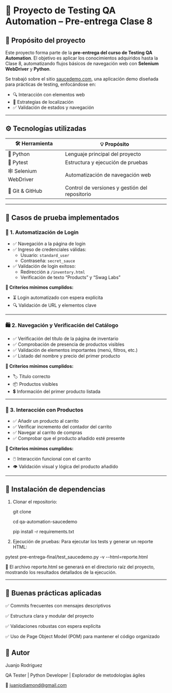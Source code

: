 # 🧪 Proyecto de Testing QA Automation – Pre-entrega Clase 8

## 📌 Propósito del proyecto

Este proyecto forma parte de la **pre-entrega del curso de Testing QA Automation**. El objetivo es aplicar los conocimientos adquiridos hasta la Clase 8, automatizando flujos básicos de navegación web con **Selenium WebDriver** y **Python**.

Se trabajó sobre el sitio [saucedemo.com](https://www.saucedemo.com), una aplicación demo diseñada para prácticas de testing, enfocándose en:

- 🔍 Interacción con elementos web  
- 📌 Estrategias de localización  
- ✅ Validación de estados y navegación

---

## ⚙️ Tecnologías utilizadas

| 🛠️ Herramienta           | 💡 Propósito                                      |
|--------------------------|--------------------------------------------------|
| 🐍 Python                | Lenguaje principal del proyecto                  |
| 🧪 Pytest                | Estructura y ejecución de pruebas                |
| 🕸️ Selenium WebDriver    | Automatización de navegación web                |
| 🔧 Git & GitHub          | Control de versiones y gestión del repositorio  |

---

## 🧭 Casos de prueba implementados

### 🔐 1. Automatización de Login

- ✅ Navegación a la página de login
- ✅ Ingreso de credenciales válidas:
  - Usuario: `standard_user`
  - Contraseña: `secret_sauce`
- ✅ Validación de login exitoso:
  - Redirección a `/inventory.html`
  - Verificación de texto “Products” y “Swag Labs”

**🧾 Criterios mínimos cumplidos:**
- ⏳ Login automatizado con espera explícita  
- 🔍 Validación de URL y elementos clave

---

### 🛍️ 2. Navegación y Verificación del Catálogo

- ✅ Verificación del título de la página de inventario
- ✅ Comprobación de presencia de productos visibles
- ✅ Validación de elementos importantes (menú, filtros, etc.)
- ✅ Listado del nombre y precio del primer producto

**🧾 Criterios mínimos cumplidos:**
- 🏷️ Título correcto  
- 📦 Productos visibles  
- 💲 Información del primer producto listada

---

### 🛒 3. Interacción con Productos

- ✅ Añadir un producto al carrito
- ✅ Verificar incremento del contador del carrito
- ✅ Navegar al carrito de compras
- ✅ Comprobar que el producto añadido esté presente

**🧾 Criterios mínimos cumplidos:**
- 🖱️ Interacción funcional con el carrito  
- 👁️ Validación visual y lógica del producto añadido

---

## 🧰 Instalación de dependencias

1. Clonar el repositorio:
   
   git clone
   
   cd qa-automation-saucedemo
   
   pip install -r requirements.txt

3. Ejecución de pruebas:
Para ejecutar los tests y generar un reporte HTML:


pytest pre-entrega-final/test_saucedemo.py -v --html=reporte.html


📄 El archivo reporte.html se generará en el directorio raíz del proyecto, mostrando los resultados detallados de la ejecución.

---

## 📌 Buenas prácticas aplicadas
✅ Commits frecuentes con mensajes descriptivos

✅ Estructura clara y modular del proyecto

✅ Validaciones robustas con espera explícita

✅ Uso de Page Object Model (POM) para mantener el código organizado

## 🙋 Autor
Juanjo Rodriguez 

QA Tester | Python Developer | Explorador de metodologías ágiles 

📧 juanjodiamond@gmail.com


